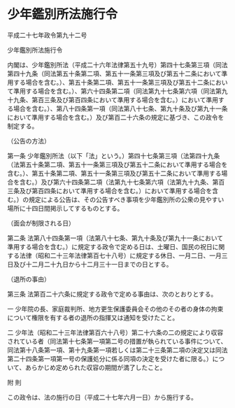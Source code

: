 # 少年鑑別所法施行令

平成二十七年政令第九十二号

少年鑑別所法施行令

内閣は、少年鑑別所法（平成二十六年法律第五十九号）第四十七条第三項（同法第四十九条（同法第五十条第二項、第五十一条第三項及び第五十二条において準用する場合を含む。）、第五十条第二項、第五十一条第三項及び第五十二条において準用する場合を含む。）、第六十四条第二項（同法第九十七条第六項（同法第九十九条、第百三条及び第百四条において準用する場合を含む。）において準用する場合を含む。）、第八十四条第一項（同法第八十七条、第九十条及び第九十一条において準用する場合を含む。）及び第百二十六条の規定に基づき、この政令を制定する。

（公告の方法）

第一条 少年鑑別所法（以下「法」という。）第四十七条第三項（法第四十九条（法第五十条第二項、第五十一条第三項及び第五十二条において準用する場合を含む。）、第五十条第二項、第五十一条第三項及び第五十二条において準用する場合を含む。）及び第六十四条第二項（法第九十七条第六項（法第九十九条、第百三条及び第百四条において準用する場合を含む。）において準用する場合を含む。）の規定による公告は、その公告すべき事項を少年鑑別所の公衆の見やすい場所に十四日間掲示してするものとする。

（面会が制限される日）

第二条 法第八十四条第一項（法第八十七条、第九十条及び第九十一条において準用する場合を含む。）に規定する政令で定める日は、土曜日、国民の祝日に関する法律（昭和二十三年法律第百七十八号）に規定する休日、一月二日、一月三日及び十二月二十九日から十二月三十一日までの日とする。

（退所の事由）

第三条 法第百二十六条に規定する政令で定める事由は、次のとおりとする。

一 少年院の長、家庭裁判所、地方更生保護委員会その他のその者の身体の拘束について権限を有する者の退所の指揮又は通知を受けたこと。

二 少年法（昭和二十三年法律第百六十八号）第二十六条の二の規定により収容されている者（同法第十七条第一項第二号の措置が執られている事件について、同法第十八条第一項、第十九条第一項若しくは第二十三条第二項の決定又は同法第二十四条第一項第一号の保護処分に係る同項の決定を受けた者に限る。）について、あらかじめ定められた収容の期間が満了したこと。

附 則

この政令は、法の施行の日（平成二十七年六月一日）から施行する。
